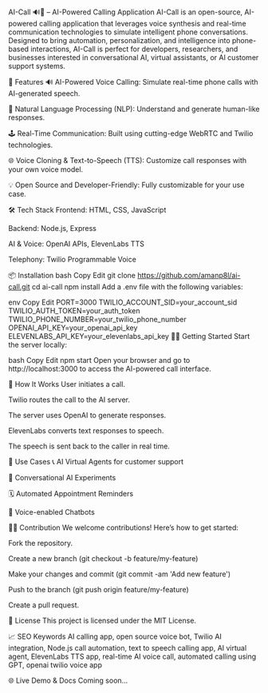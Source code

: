 AI-Call 🔊🤖 – AI-Powered Calling Application
AI-Call is an open-source, AI-powered calling application that leverages voice synthesis and real-time communication technologies to simulate intelligent phone conversations. Designed to bring automation, personalization, and intelligence into phone-based interactions, AI-Call is perfect for developers, researchers, and businesses interested in conversational AI, virtual assistants, or AI customer support systems.

🚀 Features
🔊 AI-Powered Voice Calling: Simulate real-time phone calls with AI-generated speech.

🧠 Natural Language Processing (NLP): Understand and generate human-like responses.

🕹️ Real-Time Communication: Built using cutting-edge WebRTC and Twilio technologies.

🌐 Voice Cloning & Text-to-Speech (TTS): Customize call responses with your own voice model.

💡 Open Source and Developer-Friendly: Fully customizable for your use case.

🛠️ Tech Stack
Frontend: HTML, CSS, JavaScript

Backend: Node.js, Express

AI & Voice: OpenAI APIs, ElevenLabs TTS

Telephony: Twilio Programmable Voice

📦 Installation
bash
Copy
Edit
git clone https://github.com/amanp8l/ai-call.git
cd ai-call
npm install
Add a .env file with the following variables:

env
Copy
Edit
PORT=3000
TWILIO_ACCOUNT_SID=your_account_sid
TWILIO_AUTH_TOKEN=your_auth_token
TWILIO_PHONE_NUMBER=your_twilio_phone_number
OPENAI_API_KEY=your_openai_api_key
ELEVENLABS_API_KEY=your_elevenlabs_api_key
🚴‍♀️ Getting Started
Start the server locally:

bash
Copy
Edit
npm start
Open your browser and go to http://localhost:3000 to access the AI-powered call interface.

🔧 How It Works
User initiates a call.

Twilio routes the call to the AI server.

The server uses OpenAI to generate responses.

ElevenLabs converts text responses to speech.

The speech is sent back to the caller in real time.

🎯 Use Cases
📞 AI Virtual Agents for customer support

🧪 Conversational AI Experiments

🗓️ Automated Appointment Reminders

💬 Voice-enabled Chatbots

🧑‍💻 Contribution
We welcome contributions! Here’s how to get started:

Fork the repository.

Create a new branch (git checkout -b feature/my-feature)

Make your changes and commit (git commit -am 'Add new feature')

Push to the branch (git push origin feature/my-feature)

Create a pull request.

📜 License
This project is licensed under the MIT License.

📈 SEO Keywords
AI calling app, open source voice bot, Twilio AI integration, Node.js call automation, text to speech calling app, AI virtual agent, ElevenLabs TTS app, real-time AI voice call, automated calling using GPT, openai twilio voice app

🌐 Live Demo & Docs
Coming soon...
